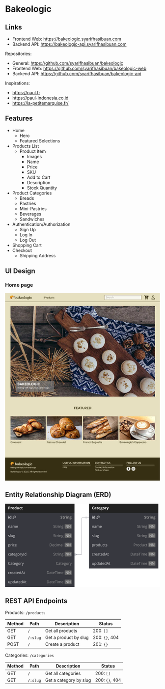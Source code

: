 # Bakeologic

## Links

- Frontend Web: https://bakeologic.syarifhasibuan.com
- Backend API: https://bakeologic-api.syarifhasibuan.com

Repositories:

- General: https://github.com/syarifhasibuan/bakeologic
- Frontend Web: https://github.com/syarifhasibuan/bakeologic-web
- Backend API: https://github.com/syarifhasibuan/bakeologic-api

Inspirations:

- https://paul.fr
- https://paul-indonesia.co.id
- https://la-petitemarquise.fr/

## Features

- Home
  - Hero
  - Featured Selections
- Products List
  - Product Item
    - Images
    - Name
    - Price
    - SKU
    - Add to Cart
    - Description
    - Stock Quantity
- Product Categories
  - Breads
  - Pastries
  - Mini-Pastries
  - Beverages
  - Sandwiches
- Authentication/Authorization
  - Sign Up
  - Log In
  - Log Out
- Shopping Cart
- Checkout
  - Shipping Address

## UI Design

### Home page

![Home Page](design/figma-home.jpg)

## Entity Relationship Diagram (ERD)

![ERD](diagrams/erd.svg)

## REST API Endpoints

Products: `/products`

| Method | Path     | Description           | Status         |
| ------ | -------- | --------------------- | -------------- |
| GET    | `/`      | Get all products      | 200: `[]`      |
| GET    | `/:slug` | Get a product by slug | 200: `{}`, 404 |
| POST   | `/`      | Create a product      | 201: `{}`      |

Categories: `/categories`

| Method | Path     | Description            | Status         |
| ------ | -------- | ---------------------- | -------------- |
| GET    | `/`      | Get all categories     | 200: `[]`      |
| GET    | `/:slug` | Get a category by slug | 200: `{}`, 404 |
